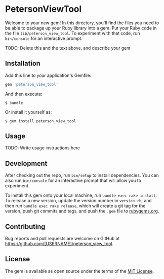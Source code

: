 # PetersonViewTool

Welcome to your new gem! In this directory, you'll find the files you need to be able to package up your Ruby library into a gem. Put your Ruby code in the file `lib/peterson_view_tool`. To experiment with that code, run `bin/console` for an interactive prompt.

TODO: Delete this and the text above, and describe your gem

## Installation

Add this line to your application's Gemfile:

```ruby
gem 'peterson_view_tool'
```

And then execute:

    $ bundle

Or install it yourself as:

    $ gem install peterson_view_tool

## Usage

TODO: Write usage instructions here

## Development

After checking out the repo, run `bin/setup` to install dependencies. You can also run `bin/console` for an interactive prompt that will allow you to experiment.

To install this gem onto your local machine, run `bundle exec rake install`. To release a new version, update the version number in `version.rb`, and then run `bundle exec rake release`, which will create a git tag for the version, push git commits and tags, and push the `.gem` file to [rubygems.org](https://rubygems.org).

## Contributing

Bug reports and pull requests are welcome on GitHub at https://github.com/[USERNAME]/peterson_view_tool.


## License

The gem is available as open source under the terms of the [MIT License](http://opensource.org/licenses/MIT).


